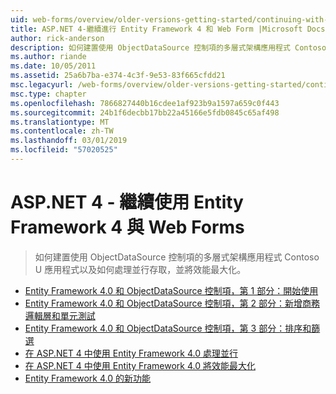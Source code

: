 ```yaml
---
uid: web-forms/overview/older-versions-getting-started/continuing-with-ef/index
title: ASP.NET 4-繼續進行 Entity Framework 4 和 Web Form |Microsoft Docs
author: rick-anderson
description: 如何建置使用 ObjectDataSource 控制項的多層式架構應用程式 Contoso U 應用程式以及如何處理並行存取，並將效能最大化。
ms.author: riande
ms.date: 10/05/2011
ms.assetid: 25a6b7ba-e374-4c3f-9e53-83f665cfdd21
msc.legacyurl: /web-forms/overview/older-versions-getting-started/continuing-with-ef
msc.type: chapter
ms.openlocfilehash: 7866827440b16cdee1af923b9a1597a659c0f443
ms.sourcegitcommit: 24b1f6decbb17bb22a45166e5fdb0845c65af498
ms.translationtype: MT
ms.contentlocale: zh-TW
ms.lasthandoff: 03/01/2019
ms.locfileid: "57020525"
---
```

<a name="aspnet-4---continuing-with-entity-framework-4-and-web-forms"></a>ASP.NET 4 - 繼續使用 Entity Framework 4 與 Web Forms
====================
> 如何建置使用 ObjectDataSource 控制項的多層式架構應用程式 Contoso U 應用程式以及如何處理並行存取，並將效能最大化。


- [Entity Framework 4.0 和 ObjectDataSource 控制項，第 1 部分：開始使用](using-the-entity-framework-and-the-objectdatasource-control-part-1-getting-started.md)
- [Entity Framework 4.0 和 ObjectDataSource 控制項，第 2 部分：新增商務邏輯層和單元測試](using-the-entity-framework-and-the-objectdatasource-control-part-2-adding-a-business-logic-layer-and-unit-tests.md)
- [Entity Framework 4.0 和 ObjectDataSource 控制項，第 3 部分：排序和篩選](using-the-entity-framework-and-the-objectdatasource-control-part-3-sorting-and-filtering.md)
- [在 ASP.NET 4 中使用 Entity Framework 4.0 處理並行](handling-concurrency-with-the-entity-framework-in-an-asp-net-web-application.md)
- [在 ASP.NET 4 中使用 Entity Framework 4.0 將效能最大化](maximizing-performance-with-the-entity-framework-in-an-asp-net-web-application.md)
- [Entity Framework 4.0 的新功能](what-s-new-in-the-entity-framework-4.md)

